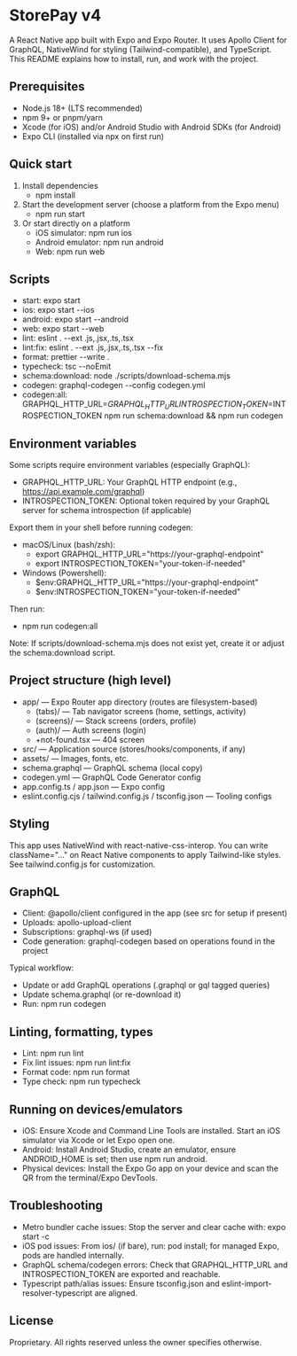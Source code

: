 # StorePay v4

A React Native app built with Expo and Expo Router. It uses Apollo Client for GraphQL, NativeWind for styling (Tailwind-compatible), and TypeScript. This README explains how to install, run, and work with the project.

## Prerequisites
- Node.js 18+ (LTS recommended)
- npm 9+ or pnpm/yarn
- Xcode (for iOS) and/or Android Studio with Android SDKs (for Android)
- Expo CLI (installed via npx on first run)

## Quick start
1. Install dependencies
   - npm install
2. Start the development server (choose a platform from the Expo menu)
   - npm run start
3. Or start directly on a platform
   - iOS simulator: npm run ios
   - Android emulator: npm run android
   - Web: npm run web

## Scripts
- start: expo start
- ios: expo start --ios
- android: expo start --android
- web: expo start --web
- lint: eslint . --ext .js,.jsx,.ts,.tsx
- lint:fix: eslint . --ext .js,.jsx,.ts,.tsx --fix
- format: prettier --write .
- typecheck: tsc --noEmit
- schema:download: node ./scripts/download-schema.mjs
- codegen: graphql-codegen --config codegen.yml
- codegen:all: GRAPHQL_HTTP_URL=$GRAPHQL_HTTP_URL INTROSPECTION_TOKEN=$INTROSPECTION_TOKEN npm run schema:download && npm run codegen

## Environment variables
Some scripts require environment variables (especially GraphQL):
- GRAPHQL_HTTP_URL: Your GraphQL HTTP endpoint (e.g., https://api.example.com/graphql)
- INTROSPECTION_TOKEN: Optional token required by your GraphQL server for schema introspection (if applicable)

Export them in your shell before running codegen: 
- macOS/Linux (bash/zsh):
  - export GRAPHQL_HTTP_URL="https://your-graphql-endpoint"
  - export INTROSPECTION_TOKEN="your-token-if-needed"
- Windows (Powershell):
  - $env:GRAPHQL_HTTP_URL="https://your-graphql-endpoint"
  - $env:INTROSPECTION_TOKEN="your-token-if-needed"

Then run:
- npm run codegen:all

Note: If scripts/download-schema.mjs does not exist yet, create it or adjust the schema:download script.

## Project structure (high level)
- app/ — Expo Router app directory (routes are filesystem-based)
  - (tabs)/ — Tab navigator screens (home, settings, activity)
  - (screens)/ — Stack screens (orders, profile)
  - (auth)/ — Auth screens (login)
  - +not-found.tsx — 404 screen
- src/ — Application source (stores/hooks/components, if any)
- assets/ — Images, fonts, etc.
- schema.graphql — GraphQL schema (local copy)
- codegen.yml — GraphQL Code Generator config
- app.config.ts / app.json — Expo config
- eslint.config.cjs / tailwind.config.js / tsconfig.json — Tooling configs

## Styling
This app uses NativeWind with react-native-css-interop. You can write className="..." on React Native components to apply Tailwind-like styles. See tailwind.config.js for customization.

## GraphQL
- Client: @apollo/client configured in the app (see src for setup if present)
- Uploads: apollo-upload-client
- Subscriptions: graphql-ws (if used)
- Code generation: graphql-codegen based on operations found in the project

Typical workflow:
- Update or add GraphQL operations (.graphql or gql tagged queries)
- Update schema.graphql (or re-download it)
- Run: npm run codegen

## Linting, formatting, types
- Lint: npm run lint
- Fix lint issues: npm run lint:fix
- Format code: npm run format
- Type check: npm run typecheck

## Running on devices/emulators
- iOS: Ensure Xcode and Command Line Tools are installed. Start an iOS simulator via Xcode or let Expo open one.
- Android: Install Android Studio, create an emulator, ensure ANDROID_HOME is set; then use npm run android.
- Physical devices: Install the Expo Go app on your device and scan the QR from the terminal/Expo DevTools.

## Troubleshooting
- Metro bundler cache issues: Stop the server and clear cache with: expo start -c
- iOS pod issues: From ios/ (if bare), run: pod install; for managed Expo, pods are handled internally.
- GraphQL schema/codegen errors: Check that GRAPHQL_HTTP_URL and INTROSPECTION_TOKEN are exported and reachable.
- Typescript path/alias issues: Ensure tsconfig.json and eslint-import-resolver-typescript are aligned.

## License
Proprietary. All rights reserved unless the owner specifies otherwise.